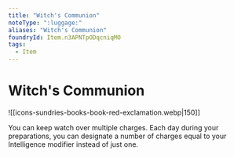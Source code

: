 ```yaml
---
title: "Witch's Communion"
noteType: ":luggage:"
aliases: "Witch's Communion"
foundryId: Item.n3APNTpODqcniqMO
tags:
  - Item
---
```


# Witch's Communion
![[icons-sundries-books-book-red-exclamation.webp|150]]

You can keep watch over multiple charges. Each day during your preparations, you can designate a number of charges equal to your Intelligence modifier instead of just one.
